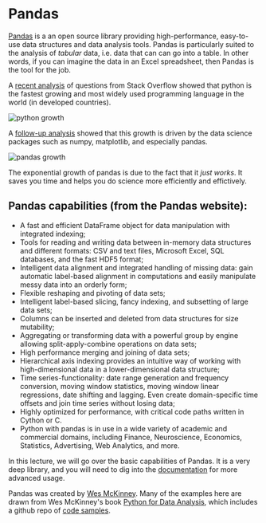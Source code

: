 # Pandas

[Pandas](http://pandas.pydata.org/) is a an open source library providing high-performance, easy-to-use data structures and data analysis tools. Pandas is particularly suited to the analysis of _tabular_ data, i.e. data that can can go into a table. In other words, if you can imagine the data in an Excel spreadsheet, then Pandas is the tool for the job.

A [recent analysis](https://stackoverflow.blog/2017/09/06/incredible-growth-python/) of questions from Stack Overflow showed that python is the fastest growing and most widely used programming language in the world (in developed countries).

![python growth](https://zgab33vy595fw5zq-zippykid.netdna-ssl.com/wp-content/uploads/2017/09/growth_major_languages-1-1024x878.png)

A [follow-up analysis](https://stackoverflow.blog/2017/09/14/python-growing-quickly/) showed that this growth is driven by the data science packages such as numpy, matplotlib, and especially pandas.

![pandas growth](https://zgab33vy595fw5zq-zippykid.netdna-ssl.com/wp-content/uploads/2017/09/related_tags_over_time-1-1024x1024.png)

The exponential growth of pandas is due to the fact that it _just works_. It saves you time and helps you do science more efficiently and effictively.

## Pandas capabilities (from the Pandas website):

* A fast and efficient DataFrame object for data manipulation with integrated indexing;
* Tools for reading and writing data between in-memory data structures and different formats: CSV and text files, Microsoft Excel, SQL databases, and the fast HDF5 format;
* Intelligent data alignment and integrated handling of missing data: gain automatic label-based alignment in computations and easily manipulate messy data into an orderly form;
* Flexible reshaping and pivoting of data sets;
* Intelligent label-based slicing, fancy indexing, and subsetting of large data sets;
* Columns can be inserted and deleted from data structures for size mutability;
* Aggregating or transforming data with a powerful group by engine allowing split-apply-combine operations on data sets;
* High performance merging and joining of data sets;
* Hierarchical axis indexing provides an intuitive way of working with high-dimensional data in a lower-dimensional data structure;
* Time series-functionality: date range generation and frequency conversion, moving window statistics, moving window linear regressions, date shifting and lagging. Even create domain-specific time offsets and join time series without losing data;
* Highly optimized for performance, with critical code paths written in Cython or C.
* Python with pandas is in use in a wide variety of academic and commercial domains, including Finance, Neuroscience, Economics, Statistics, Advertising, Web Analytics, and more.

In this lecture, we will go over the basic capabilities of Pandas. It is a very deep library, and you will need to dig into the [documentation](http://pandas.pydata.org/pandas-docs/stable/) for more advanced usage.

Pandas was created by [Wes McKinney](http://wesmckinney.com/). Many of the examples here are drawn from Wes McKinney's book [Python for Data Analysis](http://shop.oreilly.com/product/0636920023784.do), which includes a github repo of [code samples](https://github.com/wesm/pydata-book).